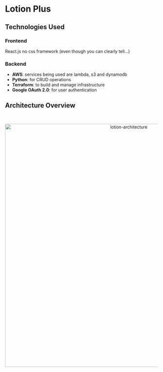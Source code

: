 # Lotion Plus

## 

## Technologies Used
### Frontend
React.js
no css framework (even though you can clearly tell...)

### Backend
* **AWS**: services being used are lambda, s3 and dynamodb
* **Python**: for CRUD operations
* **Terraform**: to build and manage infrastructure
* **Google OAuth 2.0**: for user authentication


## Architecture Overview

<br/>
<p align="center">
  <img src="https://res.cloudinary.com/mkf/image/upload/v1678683690/ENSF-381/labs/lotion-backedn_djxhiv.svg" alt="lotion-architecture" width="800"/>
